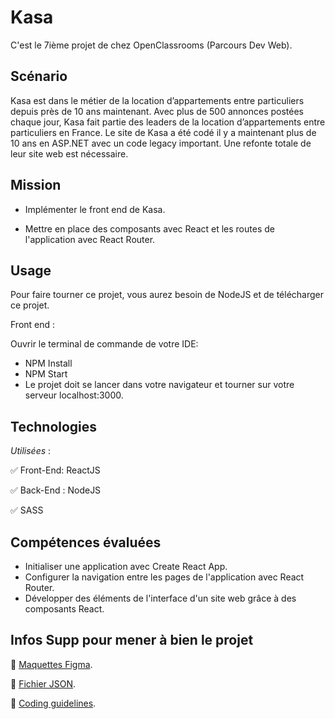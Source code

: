 
# Kasa

C'est le 7ième projet de chez OpenClassrooms (Parcours Dev Web).

## Scénario

Kasa est dans le métier de la location d’appartements entre particuliers depuis près de 10 ans maintenant. Avec plus de 500 annonces postées chaque jour, Kasa fait partie des leaders de la location d’appartements entre particuliers en France. Le site de Kasa a été codé il y a maintenant plus de 10 ans en ASP.NET avec un code legacy important. Une refonte totale de leur site web est nécessaire.



##  Mission

- Implémenter le front end de Kasa.

- Mettre en place des composants avec React et les routes de l'application avec React Router.



## Usage
Pour faire tourner ce projet, vous aurez besoin de NodeJS et de télécharger ce projet.

Front end :

Ouvrir le terminal de commande de votre IDE:

- NPM Install
- NPM Start
- Le projet doit se lancer dans votre navigateur et tourner sur votre serveur localhost:3000.

## Technologies
*Utilisées* :

✅ Front-End: ReactJS


✅ Back-End : NodeJS

✅ SASS



## Compétences évaluées
- Initialiser une application avec Create React App.
- Configurer la navigation entre les pages de l'application avec React Router.
- Développer des éléments de l'interface d'un site web grâce à des composants React.
## Infos Supp pour mener à bien le projet
📌 [Maquettes Figma](https://www.figma.com/file/bAnXDNqRKCRRP8mY2gcb5p/UI-Design-Kasa-FR?node-id=3%3A0&t=Ap5hVHwenARrYPQg-0).

📌 [Fichier JSON](https://s3-eu-west-1.amazonaws.com/course.oc-static.com/projects/Front-End+V2/P9+React+1/logements.json).

📌 [Coding guidelines](https://course.oc-static.com/projects/Front-End+V2/P9+React+1/Coding+guidelines+Kasa+FR.pdf).
